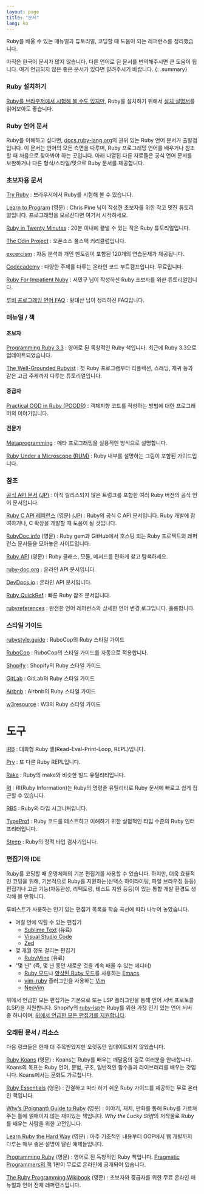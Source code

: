 ```yaml
---
layout: page
title: "문서"
lang: ko
---
```


Ruby를 배울 수 있는 매뉴얼과 튜토리얼, 코딩할 때 도움이 되는 레퍼런스를
정리했습니다.

아직은 한국어 문서가 많지 않습니다. 다른 언어로 된 문서를 번역해주시면 큰
도움이 됩니다. 여기 언급되지 않은 좋은 문서가 있다면 알려주시기 바랍니다.
{: .summary}

### Ruby 설치하기

[Ruby를 브라우저에서 시험해 볼 수도 있지만][1], Ruby를 설치하기 위해서
[설치 설명서](installation/)를 읽어보아도 좋습니다.

### Ruby 언어 문서

Ruby를 이해하고 싶다면, [docs.ruby-lang.org][docs-rlo-en]의 권위 있는 Ruby 언어 문서가 출발점입니다. 이 문서는 언어의 모든 측면을 다루며, Ruby 프로그래밍 언어를 배우거나 참조할 때 처음으로 찾아봐야 하는 곳입니다. 아래 나열된 다른 자료들은 공식 언어 문서를 보완하거나 다른 형식/스타일/맛으로 Ruby 문서를 제공합니다.

### 초보자용 문서

[Try Ruby][1]
: 브라우저에서 Ruby를 시험해 볼 수 있습니다.

[Learn to Program][8] (영문)
: Chris Pine 님이 작성한 초보자를 위한 작고 멋진 튜토리얼입니다.
  프로그래밍을 모르신다면 여기서 시작하세요.

[Ruby in Twenty Minutes][rubyin20]
: 20분 이내에 끝낼 수 있는 작은 Ruby 튜토리얼입니다.

[The Odin Project][odin]
: 오픈소스 풀스택 커리큘럼입니다.

[excercism][exercism]
: 자동 분석과 개인 멘토링이 포함된 120개의 연습문제가 제공됩니다.

[Codecademy][codecademy]
: 다양한 주제를 다루는 온라인 코드 부트캠프입니다. 무료입니다.

[Ruby For Impatient Nuby][ko-1]
: 서민구 님이 작성하신 Ruby 초보자를 위한 튜토리얼입니다.

[루비 프로그래밍 언어 FAQ][ko-2]
: 황대산 님이 정리하신 FAQ입니다.

### 매뉴얼 / 책

#### 초보자

[Programming Ruby 3.3][pickaxe]
: 영어로 된 독창적인 Ruby 책입니다. 최근에 Ruby 3.3으로 업데이트되었습니다.

[The Well-Grounded Rubyist][grounded]
: 첫 Ruby 프로그램부터 리플렉션, 스레딩, 재귀 등과 같은 고급 주제까지 다루는 튜토리얼입니다.

#### 중급자

[Practical OOD in Ruby (POODR)][poodr]
: 객체지향 코드를 작성하는 방법에 대한 프로그래머의 이야기입니다.

#### 전문가

[Metaprogramming][meta]
: 메타 프로그래밍을 실용적인 방식으로 설명합니다.

[Ruby Under a Microscope (RUM)][microscope]
: Ruby 내부를 설명하는 그림이 포함된 가이드입니다.

### 참조

[공식 API 문서][docs-rlo-en] [(JP)][docs-rlo-jp]
: 아직 릴리스되지 않은 트렁크를 포함한 여러 Ruby 버전의 공식 언어 문서입니다.

[Ruby C API 레퍼런스][extensions] (영문) [(JP)][extensions-jp]
: Ruby의 공식 C API 문서입니다.
  Ruby 개발에 참여하거나, C 확장을 개발할 때 도움이 될 것입니다.

[RubyDoc.info][16] (영문)
: Ruby gem과 GitHub에서 호스팅 되는 Ruby 프로젝트의 레퍼런스 문서들을
  모아놓은 사이트입니다.

[Ruby API][40] (영문)
: Ruby 클래스, 모듈, 메서드를 편하게 찾고 탐색하세요.

[ruby-doc.org][39]
: 온라인 API 문서입니다.

[DevDocs.io][40]
: 온라인 API 문서입니다.

[Ruby QuickRef][42]
: 빠른 Ruby 참조 문서입니다.

[rubyreferences][43]
: 완전한 언어 레퍼런스와 상세한 언어 변경 로그입니다. 훌륭합니다.

### 스타일 가이드

[rubystyle.guide][44]
: RuboCop의 Ruby 스타일 가이드

[RuboCop][45]
: RuboCop의 스타일 가이드를 자동으로 적용합니다.

[Shopify][46]
: Shopify의 Ruby 스타일 가이드

[GitLab][47]
: GitLab의 Ruby 스타일 가이드

[Airbnb][48]
: Airbnb의 Ruby 스타일 가이드

[w3resource][49]
: W3의 Ruby 스타일 가이드

# 도구

[IRB][50]
: 대화형 Ruby 셸(Read-Eval-Print-Loop, REPL)입니다.

[Pry][51]
: 또 다른 Ruby REPL입니다.

[Rake][52]
: Ruby의 make와 비슷한 빌드 유틸리티입니다.

[RI][53]
: RI(Ruby Information)는 Ruby의 명령줄 유틸리티로 Ruby 문서에 빠르고 쉽게 접근할 수 있습니다.

[RBS][54]
: Ruby의 타입 시그니처입니다.

[TypeProf][55]
: Ruby 코드를 테스트하고 이해하기 위한 실험적인 타입 수준의 Ruby 인터프리터입니다.

[Steep][56]
: Ruby의 정적 타입 검사기입니다.

### 편집기와 IDE

Ruby를 코딩할 때 운영체제의 기본 편집기를 사용할 수 있습니다. 하지만,
더욱 효율적인 코딩을 위해, 기본적으로 Ruby를 지원하는(신택스 하이라이팅,
파일 브라우징 등등) 편집기나 고급 기능(자동완성, 리팩토링, 테스트
지원 등등)이 있는 통합 개발 환경도 생각해 볼 만합니다.

루비스트가 사용하는 인기 있는 편집기 목록을
학습 곡선에 따라 나누어 놓았습니다.
* 며칠 안에 익힐 수 있는 편집기
  * [Sublime Text][37] (유료)
  * [Visual Studio Code][vscode]
  * [Zed][zed]
* 몇 개월 정도 걸리는 편집기
  * [RubyMine][27] (유료)
* "몇 년" (즉, 몇 년 동안 새로운 것을 계속 배울 수 있는 에디터)
  * [Ruby 모드][21]나 [향상된 Ruby 모드][enh-ruby-mode]를 사용하는 [Emacs][20]
  * [vim-ruby][26] 플러그인을 사용하는 [Vim][25]
  * [NeoVim][neovim]

위에서 언급한 모든 편집기는 기본으로 또는 LSP 플러그인을 통해
언어 서버 프로토콜(LSP)을 지원합니다. Shopify의 [ruby-lsp][ruby-lsp]는
Ruby를 위한 가장 인기 있는 언어 서버 중 하나이며,
[위에서 언급한 모든 편집기를 지원합니다][shopify_lsp].

### 오래된 문서 / 리소스

다음 링크들은 한때 더 주목받았지만 오랫동안 업데이트되지 않았습니다.

[Ruby Koans][2] (영문)
: Koans는 Ruby를 배우는 깨달음의 길로 여러분을 안내합니다. Koans의 목표는
  Ruby 언어, 문법, 구조, 일반적인 함수들과 라이브러리를 배우는 것입니다.
  Koans에서는 문화도 가르칩니다.

[Ruby Essentials][7] (영문)
: 간결하고 따라 하기 쉬운 Ruby 가이드를 제공하는
  무료 온라인 책입니다.

[Why’s (Poignant) Guide to Ruby][5] (영문)
: 이야기, 재치, 만화를 통해 Ruby를 가르쳐주는 틀에 얽매이지 않는 재미있는
  책입니다. *Why the Lucky Stiff*의 저작물로 Ruby를 배우는 사람을 위한
  고전입니다.

[Learn Ruby the Hard Way][38] (영문)
: 아주 기초적인 내용부터 OOP에서 웹 개발까지 다루는 매우 좋은 설명이
  달린 예제들입니다.

[Programming Ruby][9] (영문)
: 영어로 된 독창적인 Ruby 책입니다. [Pragmatic Programmers의 책][10]
  1판이 무료로 온라인에 공개되어 있습니다.

[The Ruby Programming Wikibook][12] (영문)
: 초보자와 중급자를 위한 무료 온라인 매뉴얼과
  언어 전체 레퍼런스입니다.

[1]: https://try.ruby-lang.org/
[2]: https://rubykoans.com/
[5]: https://poignant.guide
[7]: https://www.techotopia.com/index.php/Ruby_Essentials
[8]: https://pine.fm/LearnToProgram/
[9]: https://www.ruby-doc.org/docs/ProgrammingRuby/
[10]: https://pragprog.com/titles/ruby5/programming-ruby-3-3-5th-edition/
[12]: https://en.wikibooks.org/wiki/Ruby_programming_language
[16]: https://www.rubydoc.info/
[20]: https://www.gnu.org/software/emacs/
[21]: https://www.emacswiki.org/emacs/RubyMode
[25]: https://www.vim.org/
[26]: https://github.com/vim-ruby/vim-ruby
[27]: https://www.jetbrains.com/ruby/
[34]: https://ruby-doc.org/
[37]: https://www.sublimetext.com/
[38]: https://learncodethehardway.org/ruby/
[39]: https://www.ruby-doc.org/
[40]: https://devdocs.io/ruby/
[42]: https://www.zenspider.com/ruby/quickref.html
[43]: https://rubyreferences.github.io/
[44]: https://rubystyle.guide/
[45]: https://github.com/rubocop/ruby-style-guide
[46]: https://ruby-style-guide.shopify.dev/
[47]: https://docs.gitlab.com/ee/development/backend/ruby_style_guide.html
[48]: https://github.com/airbnb/ruby
[49]: https://www.w3resource.com/ruby/ruby-style-guide.php
[50]: https://github.com/ruby/irb
[51]: https://github.com/pry/pry
[52]: https://github.com/ruby/rake
[53]: https://ruby.github.io/rdoc/RI_md.html
[54]: https://github.com/ruby/rbs
[55]: https://github.com/ruby/typeprof
[56]: https://github.com/soutaro/steep
[codecademy]: https://www.codecademy.com/learn/learn-ruby
[docs-rlo-en]: https://docs.ruby-lang.org/en/latest
[docs-rlo-jp]: https://docs.ruby-lang.org/ja/latest
[enh-ruby-mode]: https://github.com/zenspider/enhanced-ruby-mode/
[exercism]: https://exercism.org/tracks/ruby
[extensions-jp]: https://docs.ruby-lang.org/jp/master/extension_rdoc.html
[extensions]: https://docs.ruby-lang.org/en/master/extension_rdoc.html
[grounded]: https://www.manning.com/books/the-well-grounded-rubyist-third-edition
[meta]: https://pragprog.com/titles/ppmetr2/metaprogramming-ruby-2/
[microscope]: https://patshaughnessy.net/ruby-under-a-microscope
[neovim]: https://neovim.io/
[odin]: https://www.theodinproject.com/paths/full-stack-ruby-on-rails/courses/ruby
[pickaxe]: https://pragprog.com/titles/ruby5/programming-ruby-3-3-5th-edition/
[poodr]: https://www.poodr.com/
[ruby-lsp]: https://github.com/Shopify/ruby-lsp
[rubyapi-org]: https://rubyapi.org/
[rubyin20]: https://www.ruby-lang.org/ko/documentation/quickstart/
[shopify_lsp]: https://shopify.github.io/ruby-lsp/editors.html
[vscode]: https://code.visualstudio.com/docs/languages/ruby
[zed]: https://zed.dev/

[ko-1]: https://docs.google.com/document/d/15yEpi2ZMB2Lld5lA1TANt13SJ_cKygP314cqyKhELwQ/preview
[ko-2]: https://web.archive.org/web/20190521035426/http://beyond.daesan.com/pages/ruby-faq
